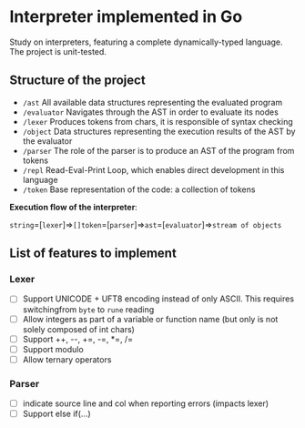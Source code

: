 # Interpreter implemented in Go
Study on interpreters, featuring a complete dynamically-typed language. The project is unit-tested.

## Structure of the project
- `/ast` All available data structures representing the evaluated program
- `/evaluator` Navigates through the AST in order to evaluate its nodes
- `/lexer` Produces tokens from chars, it is responsible of syntax checking
- `/object` Data structures representing the execution results of the AST by the evaluator
- `/parser` The role of the parser is to produce an AST of the program from tokens
- `/repl` Read-Eval-Print Loop, which enables direct development in this language
- `/token` Base representation of the code: a collection of tokens

**Execution flow of the interpreter**:

`string`=[`lexer`]=>`[]token`=[`parser`]=>`ast`=[`evaluator`]=>`stream of objects`

## List of features to implement
### Lexer
- [ ] Support UNICODE + UFT8 encoding instead of only ASCII. This requires switchingfrom `byte` to `rune` reading
- [ ] Allow integers as part of a variable or function name (but only is not solely composed of int chars)
- [ ] Support ++, --, +=, -=, *=, /=
- [ ] Support modulo
- [ ] Allow ternary operators

### Parser
- [ ] indicate source line and col when reporting errors (impacts lexer)
- [ ] Support else if(...)